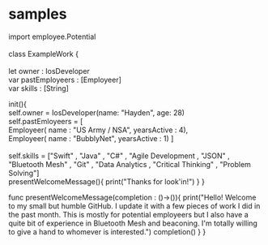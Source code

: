 # samples

import employee.Potential  
<br />
class ExampleWork {  
  <br />
  let owner          : IosDeveloper
  <br />
  var pastEmployeers : [Employeer] 
  <br />
  var skills         : [String]
  <br />
  
  init(){
  <br />
    self.owner = IosDeveloper(name: "Hayden", age: 28)
    <br />
    self.pastEmloyeers = [<br />
      Employeer( name : "US Army / NSA", yearsActive : 4),
      <br />
      Employeer( name : "BubblyNet", yearsActive : 1)
    ]
    <br />
    <br />
    self.skills = ["Swift"
      , "Java"
      , "C#"
      , "Agile Development
      , "JSON"
      , "Bluetooth Mesh"
      , "Git"
      , "Data Analytics
      , "Critical Thinking"
      , "Problem Solving"]
      <br />
      presentWelcomeMessage(){
        print("Thanks for look'in!")
      }
  }
  
  
  func presentWelcomeMessage(completion : ()->()){
    print("Hello! Welcome to my small but humble GitHub. I update it with a few pieces of work I did in the past    month. This is mostly for potential employeers but I also have a quite bit of experience in Bluetooth Mesh and beaconing. I'm totally willing to give a hand to whomever is interested.")
    completion()
  }
}
